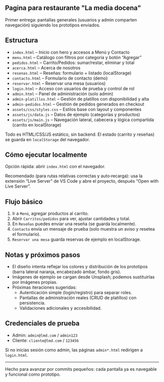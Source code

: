 ## Pagina para restaurante "La media docena"

Primer entrega: pantallas generales (usuarios y admin comparten navegación) siguiendo los prototipos enviados.

## Estructura

- `index.html` – Inicio con hero y accesos a Menú y Contacto
- `menu.html` – Catálogo con filtros por categoría y botón “Agregar”
- `pedidos.html` – Carrito/Pedidos: sumar/restar, eliminar y total
- `acerca.html` – Acerca de nosotros
- `resenas.html` – Reseñas: formulario + listado (localStorage)
- `contacto.html` – Formulario de contacto (demo)
- `reservar.html` – Reservar una mesa (usuarios)
- `login.html` – Acceso con usuarios de prueba y control de rol
- `admin.html` – Panel de administración (solo admin)
- `admin-platillos.html` – Gestión de platillos con disponibilidad y alta
- `admin-pedidos.html` – Gestión de pedidos generados en checkout
- `assets/css/styles.css` – Estilos base con layout y componentes
- `assets/js/data.js` – Datos de ejemplo (categorías y productos)
- `assets/js/main.js` – Navegación lateral, cabecera y lógica compartida (carrito en localStorage)

Todo es HTML/CSS/JS estático, sin backend. El estado (carrito y reseñas) se guarda en `localStorage` del navegador.

## Cómo ejecutar localmente

Opción rápida: abrir `index.html` con el navegador.

Recomendado (para rutas relativas correctas y auto‑recarga): usa la extensión “Live Server” de VS Code y abre el proyecto, después “Open with Live Server”.

## Flujo básico

1. Ir a `Menú`, agregar productos al carrito.
2. Abrir `Carritos/pedidos` para ver, ajustar cantidades y total.
3. En `Reseñas` puedes enviar una reseña (se guarda localmente).
4. `Contacto` envía un mensaje de prueba (solo muestra un aviso y resetea el formulario).
5. `Reservar una mesa` guarda reservas de ejemplo en localStorage.

## Notas y próximos pasos

- El diseño intenta reflejar los colores y distribución de los prototipos (barra lateral naranja, encabezado ámbar, fondo gris).
- Imágenes de ejemplo se cargan desde Unsplash; podemos sustituirlas por imágenes propias.
- Próximas iteraciones sugeridas:
	- Autenticación simple (login/registro) para separar roles.
	- Pantallas de administración reales (CRUD de platillos) con persistencia.
	- Validaciones adicionales y accesibilidad.

## Credenciales de prueba

- Admin: `admin@lmd.com` / `admin123`
- Cliente: `cliente@lmd.com` / `123456`

Si no inicias sesión como admin, las páginas `admin*.html` redirigen a `login.html`.

---

Hecho para avanzar por commits pequeños: cada pantalla ya es navegable y funcional como prototipo.